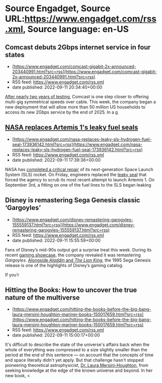 # Source Engadget, Source URL:https://www.engadget.com/rss.xml, Source language: en-US

## Comcast debuts 2Gbps internet service in four states
 - [https://www.engadget.com/comcast-gigabit-2x-announced-203440991.html?src=rss](https://www.engadget.com/comcast-gigabit-2x-announced-203440991.html?src=rss)
 - RSS feed: https://www.engadget.com/rss.xml
 - date published: 2022-09-11 20:34:40+00:00

<p><a href="https://www.engadget.com/comcast-10gbps-multigigabit-cable-modem-test-150001003.html"><ins>After nearly two years of testing</ins></a>, Comcast is one step closer to offering multi-gig symmetrical speeds over cable. This week, the company began a new deployment that will allow more than 50 million US households to access its new 2Gbps service by the end of 2025. In a <a href="https://corporate.comcast.com/press/releases/comcast-expand-evolve-wifi-largest-multi-gigabit-network"><ins>p

## NASA replaces Artemis 1's leaky fuel seals
 - [https://www.engadget.com/nasa-replaces-leaky-sls-hydrogen-fuel-seal-173936142.html?src=rss](https://www.engadget.com/nasa-replaces-leaky-sls-hydrogen-fuel-seal-173936142.html?src=rss)
 - RSS feed: https://www.engadget.com/rss.xml
 - date published: 2022-09-11 17:39:36+00:00

<p>NASA has <a href="https://blogs.nasa.gov/artemis/2022/09/09/teams-replace-seals-on-artemis-i-moon-rocket-prepare-for-tanking-test/">completed a critical repair</a> of its next-generation Space Launch System (SLS) rocket. On Friday, engineers replaced the <a href="https://www.engadget.com/nasa-sls-needs-repairs-183604852.html">leaky seal</a> that forced the agency to scrub its most recent attempt to launch Artemis 1. On September 3rd, a fitting on one of the fuel lines to the SLS began leaking

## Disney is remastering Sega Genesis classic ‘Gargoyles’
 - [https://www.engadget.com/disney-remastering-garogyles-155559137.html?src=rss](https://www.engadget.com/disney-remastering-garogyles-155559137.html?src=rss)
 - RSS feed: https://www.engadget.com/rss.xml
 - date published: 2022-09-11 15:55:59+00:00

<p>Fans of Disney’s mid-90s output got a surprise treat this week. During its recent <a href="https://www.engadget.com/disney-and-marvel-games-showcase-livestream-184004384.html">gaming showcase</a>, the company revealed it was remastering <em>Gargoyles</em>. <a href="https://www.engadget.com/2019-10-23-aladdin-and-lion-king-cartridges.html">Alongside <em>Aladdin</em> and <em>The Lion King</em></a>, the 1995 Sega Genesis release is one of the highlights of Disney’s gaming catalog.</p><p>If you’r

## Hitting the Books: How to uncover the true nature of the multiverse
 - [https://www.engadget.com/hitting-the-books-before-the-big-bang-laura-mersini-houghton-mariner-books-150017659.html?src=rss](https://www.engadget.com/hitting-the-books-before-the-big-bang-laura-mersini-houghton-mariner-books-150017659.html?src=rss)
 - RSS feed: https://www.engadget.com/rss.xml
 - date published: 2022-09-11 15:00:17+00:00

<p>It's difficult to describe the state of the universe's affairs back when the whole of everything was compressed to a size slightly smaller than the period at the end of this sentence — on account that the concepts of time and space literally didn't yet apply. But that challenge hasn't stopped pioneering theoretical astrophysicist, <a href="https://physicstheory.web.unc.edu/">Dr. Laura Mersini-Houghton</a>, from seeking knowledge at the edge of the known universe and beyond. In her new book, <
